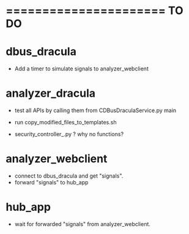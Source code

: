 ======================
	TO DO
======================


dbus_dracula
==================
* Add a timer to simulate signals to analyzer_webclient

analyzer_dracula
==================
* test all APIs by calling them from CDBusDraculaService.py main
   
* run copy_modified_files_to_templates.sh

* security_controller_.py ? why no functions?


analyzer_webclient
==================
* connect to dbus_dracula and get "signals".
* forward "signals" to hub_app

hub_app
===================
* wait for forwarded "signals" from analyzer_webclient.

  


